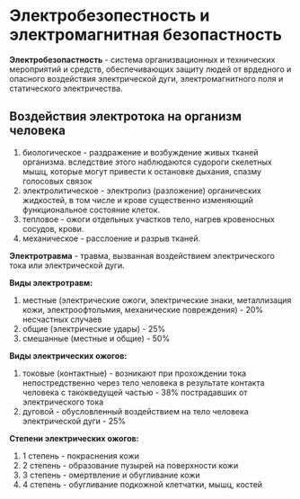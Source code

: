 # Электробезопестность и электромагнитная безопастность

**Электробезопастность** - система организвационных и технических мероприятий и
средств, обеспечивающих защиту людей от врдедного и опасного воздействия
электрической дуги, электромагнитного поля и статического электричества.

## Воздействия электротока на организм человека
1. биологическое - раздражение и возбуждение живых тканей организма. вследствие
этого наблюдаются судороги скелетных мышц, которые могут привести к остановке
дыхания, спазму голосовых связок
2. электролитическое - электролиз (разложение) органических жидкостей, в том числе и
крове существенно изменяющий функциональное состояние клеток.
3. тепловое - ожоги отдельных участков тело, нагрев кровеносных сосудов, крови.
4. механическое - расслоение и разрыв тканей.

**Электротравма** - травма, вызванная воздействием электрического тока или
электрической дуги.

**Виды электротравм:**

1. местные (электрические ожоги, электрические знаки, металлизация кожи,
электроофтольмия, механические повреждения) - 20% несчастных случаев
2. общие (электрические удары) - 25%
3. смешанные (местные и общие) - 50%

**Виды электрических ожогов:**
1. токовые (контактные) - возникают при прохождении тока непостредственно через
тело человека в результате контакта человека с такокведущей частью - 38%
пострадавших от электрического тока
2. дуговой - обусловленный воздействием на тело человека электрической дуги - 25%

**Степени электрических ожогов:**
1. 1 степень - покраснения кожи
2. 2 степень - образование пузырей на поверхности кожи
3. 3 степень - омертвление и обугливание кожи
4. 4 степень - обугливание подкожной клетчатки, мышц, костей
